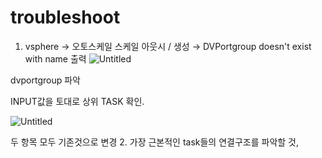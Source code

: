 # troubleshoot

1. vsphere → 오토스케일 스케일 아웃시 / 생성 → DVPortgroup doesn't exist with name 출력
![Untitled](https://s3-us-west-2.amazonaws.com/secure.notion-static.com/db6f899b-1928-485e-978e-9dafd3a46f5b/Untitled.png)

dvportgroup 파악

INPUT값을 토대로 상위 TASK 확인.


![Untitled](https://s3-us-west-2.amazonaws.com/secure.notion-static.com/d7a8cf28-10b7-4e75-999e-640d701800d6/Untitled.png)

두 항목 모두 기존것으로 변경
2. 가장 근본적인 task들의 연결구조를 파악할 것,
